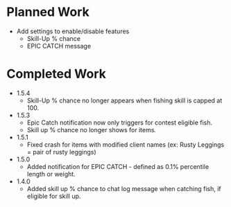 <h1>Planned Work</h1>
<ul>
  <li>
    Add settings to enable/disable features
    <ul>
      <li>
        <label>
          Skill-Up % chance
        </label>
      </li>
      <li>
        <label>
          EPIC CATCH message
        </label>
      </li>
    </ul>
  </li>
</ul>

<h1>Completed Work</h1>
<ul>
  <li>
    1.5.4
    <ul>
      <li>
          Skill-Up % chance no longer appears when fishing skill is capped at 100.
      </li>
    </ul>
  </li>
  <li>
    1.5.3
    <ul>
      <li>
          Epic Catch notification now only triggers for contest eligible fish.
      </li>
      <li>
        <label>
          Skill up % chance no longer shows for items.
        </label>
      </li>
    </ul>
  </li>
  <li>
    1.5.1
    <ul>
      <li>
          Fixed crash for items with modified client names (ex: Rusty Leggings = pair of rusty leggings)
      </li>
    </ul>
  </li>
  <li>
    1.5.0
    <ul>
      <li>
          Added notification for EPIC CATCH - defined as 0.1% percentile length or weight.
      </li>
    </ul>
  </li>
  <li>
    1.4.0
    <ul>
      <li>
          Added skill up % chance to chat log message when catching fish, if eligible for skill up.
      </li>
    </ul>
  </li>
</ul>

